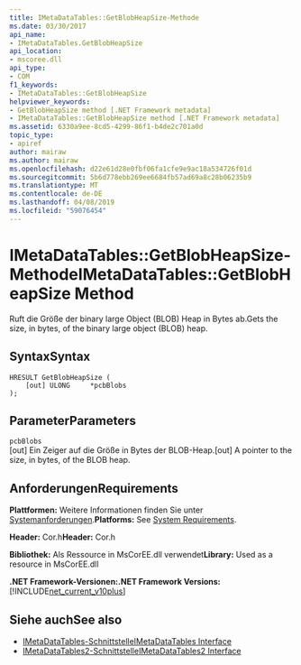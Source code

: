 ```yaml
---
title: IMetaDataTables::GetBlobHeapSize-Methode
ms.date: 03/30/2017
api_name:
- IMetaDataTables.GetBlobHeapSize
api_location:
- mscoree.dll
api_type:
- COM
f1_keywords:
- IMetaDataTables::GetBlobHeapSize
helpviewer_keywords:
- GetBlobHeapSize method [.NET Framework metadata]
- IMetaDataTables::GetBlobHeapSize method [.NET Framework metadata]
ms.assetid: 6330a9ee-8cd5-4299-86f1-b4de2c701a0d
topic_type:
- apiref
author: mairaw
ms.author: mairaw
ms.openlocfilehash: d22e61d28e0fbf06fa1cfe9e9ac18a534726f01d
ms.sourcegitcommit: 5b6d778ebb269ee6684fb57ad69a8c28b06235b9
ms.translationtype: MT
ms.contentlocale: de-DE
ms.lasthandoff: 04/08/2019
ms.locfileid: "59076454"
---
```

# <a name="imetadatatablesgetblobheapsize-method"></a><span data-ttu-id="56e23-102">IMetaDataTables::GetBlobHeapSize-Methode</span><span class="sxs-lookup"><span data-stu-id="56e23-102">IMetaDataTables::GetBlobHeapSize Method</span></span>
<span data-ttu-id="56e23-103">Ruft die Größe der binary large Object (BLOB) Heap in Bytes ab.</span><span class="sxs-lookup"><span data-stu-id="56e23-103">Gets the size, in bytes, of the binary large object (BLOB) heap.</span></span>  
  
## <a name="syntax"></a><span data-ttu-id="56e23-104">Syntax</span><span class="sxs-lookup"><span data-stu-id="56e23-104">Syntax</span></span>  
  
```  
HRESULT GetBlobHeapSize (  
    [out] ULONG     *pcbBlobs  
);   
```  
  
## <a name="parameters"></a><span data-ttu-id="56e23-105">Parameter</span><span class="sxs-lookup"><span data-stu-id="56e23-105">Parameters</span></span>  
 `pcbBlobs`  
 <span data-ttu-id="56e23-106">[out] Ein Zeiger auf die Größe in Bytes der BLOB-Heap.</span><span class="sxs-lookup"><span data-stu-id="56e23-106">[out] A pointer to the size, in bytes, of the BLOB heap.</span></span>  
  
## <a name="requirements"></a><span data-ttu-id="56e23-107">Anforderungen</span><span class="sxs-lookup"><span data-stu-id="56e23-107">Requirements</span></span>  
 <span data-ttu-id="56e23-108">**Plattformen:** Weitere Informationen finden Sie unter [Systemanforderungen](../../../../docs/framework/get-started/system-requirements.md).</span><span class="sxs-lookup"><span data-stu-id="56e23-108">**Platforms:** See [System Requirements](../../../../docs/framework/get-started/system-requirements.md).</span></span>  
  
 <span data-ttu-id="56e23-109">**Header:** Cor.h</span><span class="sxs-lookup"><span data-stu-id="56e23-109">**Header:** Cor.h</span></span>  
  
 <span data-ttu-id="56e23-110">**Bibliothek:** Als Ressource in MsCorEE.dll verwendet</span><span class="sxs-lookup"><span data-stu-id="56e23-110">**Library:** Used as a resource in MsCorEE.dll</span></span>  
  
 **<span data-ttu-id="56e23-111">.NET Framework-Versionen:</span><span class="sxs-lookup"><span data-stu-id="56e23-111">.NET Framework Versions:</span></span>** [!INCLUDE[net_current_v10plus](../../../../includes/net-current-v10plus-md.md)]  
  
## <a name="see-also"></a><span data-ttu-id="56e23-112">Siehe auch</span><span class="sxs-lookup"><span data-stu-id="56e23-112">See also</span></span>

- [<span data-ttu-id="56e23-113">IMetaDataTables-Schnittstelle</span><span class="sxs-lookup"><span data-stu-id="56e23-113">IMetaDataTables Interface</span></span>](../../../../docs/framework/unmanaged-api/metadata/imetadatatables-interface.md)
- [<span data-ttu-id="56e23-114">IMetaDataTables2-Schnittstelle</span><span class="sxs-lookup"><span data-stu-id="56e23-114">IMetaDataTables2 Interface</span></span>](../../../../docs/framework/unmanaged-api/metadata/imetadatatables2-interface.md)
